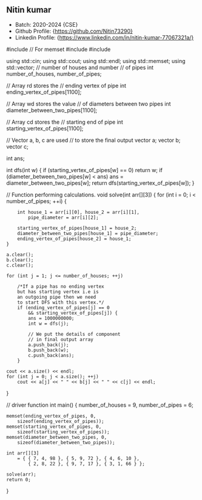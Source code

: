 ## Nitin kumar
- Batch: 2020-2024 {CSE}
- Github Profile: {https://github.com/Nitin73290}
- Linkedin Profile: {https://www.linkedin.com/in/nitin-kumar-77067321a/}


#include <cstring> // For memset
#include <iostream>
#include <vector>

using std::cin;
using std::cout;
using std::endl;
using std::memset;
using std::vector;
// number of houses and number
// of pipes
int number_of_houses, number_of_pipes;

// Array rd stores the
// ending vertex of pipe
int ending_vertex_of_pipes[1100];

// Array wd stores the value
// of diameters between two pipes
int diameter_between_two_pipes[1100];

// Array cd stores the
// starting end of pipe
int starting_vertex_of_pipes[1100];

// Vector a, b, c are used
// to store the final output
vector<int> a;
vector<int> b;
vector<int> c;

int ans;

int dfs(int w)
{
	if (starting_vertex_of_pipes[w] == 0)
		return w;
	if (diameter_between_two_pipes[w] < ans)
		ans = diameter_between_two_pipes[w];
	return dfs(starting_vertex_of_pipes[w]);
}

// Function performing calculations.
void solve(int arr[][3])
{
	for (int i = 0; i < number_of_pipes; ++i) {

		int house_1 = arr[i][0], house_2 = arr[i][1],
			pipe_diameter = arr[i][2];

		starting_vertex_of_pipes[house_1] = house_2;
		diameter_between_two_pipes[house_1] = pipe_diameter;
		ending_vertex_of_pipes[house_2] = house_1;
	}

	a.clear();
	b.clear();
	c.clear();

	for (int j = 1; j <= number_of_houses; ++j)

		/*If a pipe has no ending vertex
		but has starting vertex i.e is
		an outgoing pipe then we need
		to start DFS with this vertex.*/
		if (ending_vertex_of_pipes[j] == 0
			&& starting_vertex_of_pipes[j]) {
			ans = 1000000000;
			int w = dfs(j);

			// We put the details of component
			// in final output array
			a.push_back(j);
			b.push_back(w);
			c.push_back(ans);
		}

	cout << a.size() << endl;
	for (int j = 0; j < a.size(); ++j)
		cout << a[j] << " " << b[j] << " " << c[j] << endl;
}

// driver function
int main()
{
	number_of_houses = 9, number_of_pipes = 6;

	memset(ending_vertex_of_pipes, 0,
		sizeof(ending_vertex_of_pipes));
	memset(starting_vertex_of_pipes, 0,
		sizeof(starting_vertex_of_pipes));
	memset(diameter_between_two_pipes, 0,
		sizeof(diameter_between_two_pipes));

	int arr[][3]
		= { { 7, 4, 98 }, { 5, 9, 72 }, { 4, 6, 10 },
			{ 2, 8, 22 }, { 9, 7, 17 }, { 3, 1, 66 } };

	solve(arr);
	return 0;
}
